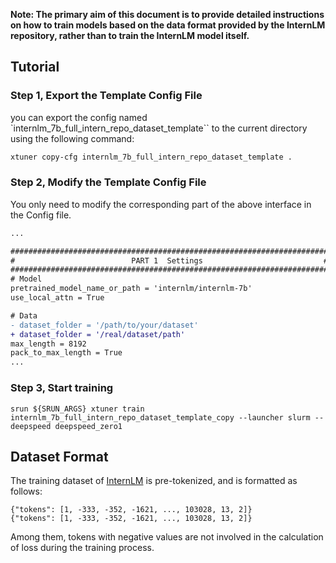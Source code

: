 **Note: The primary aim of this document is to provide detailed instructions on how to train models based on the data format provided by the InternLM repository, rather than to train the InternLM model itself.**

## Tutorial

### Step 1, Export the Template Config File

you can export the config named \`internlm_7b_full_intern_repo_dataset_template\`\` to the current directory using the following command:

```bash
xtuner copy-cfg internlm_7b_full_intern_repo_dataset_template .
```

### Step 2, Modify the Template Config File

You only need to modify the corresponding part of the above interface in the Config file.

```diff
...

#######################################################################
#                          PART 1  Settings                           #
#######################################################################
# Model
pretrained_model_name_or_path = 'internlm/internlm-7b'
use_local_attn = True

# Data
- dataset_folder = '/path/to/your/dataset'
+ dataset_folder = '/real/dataset/path'
max_length = 8192
pack_to_max_length = True
...
```

### Step 3, Start training

```
srun ${SRUN_ARGS} xtuner train internlm_7b_full_intern_repo_dataset_template_copy --launcher slurm --deepspeed deepspeed_zero1
```

## Dataset Format

The training dataset of [InternLM](https://github.com/InternLM/InternLM) is pre-tokenized, and is formatted as follows:

```
{"tokens": [1, -333, -352, -1621, ..., 103028, 13, 2]}
{"tokens": [1, -333, -352, -1621, ..., 103028, 13, 2]}
```

Among them, tokens with negative values are not involved in the calculation of loss during the training process.
